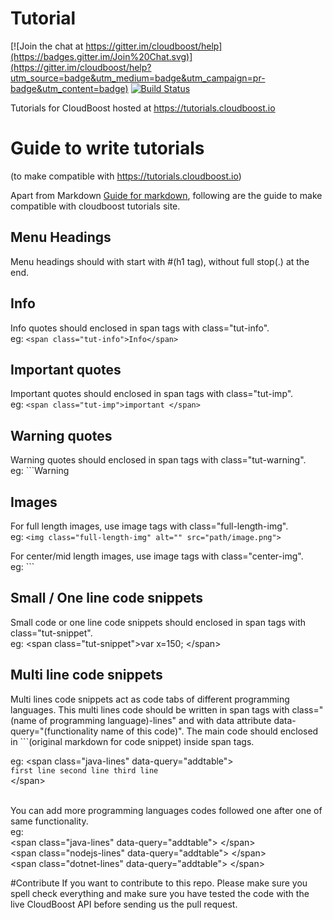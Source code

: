 # Tutorial

[![Join the chat at https://gitter.im/cloudboost/help](https://badges.gitter.im/Join%20Chat.svg)](https://gitter.im/cloudboost/help?utm_source=badge&utm_medium=badge&utm_campaign=pr-badge&utm_content=badge) [![Build Status](http://cbjenkins.cloudapp.net:8080/buildStatus/icon?job=CbTutorial)](http://cbjenkins.cloudapp.net:8080/job/CbTutorial/)


Tutorials for CloudBoost hosted at https://tutorials.cloudboost.io

# Guide to write tutorials
(to make compatible with https://tutorials.cloudboost.io)</br>

Apart from Markdown [Guide for markdown](https://guides.github.com/features/mastering-markdown), following are the guide to make compatible with cloudboost tutorials site.


## Menu Headings
Menu headings should with start with #(h1 tag), without full stop(.) at the end.

## Info
Info quotes should enclosed in span tags with class="tut-info".</br>
eg: ```<span class="tut-info">Info</span>```

## Important quotes
Important quotes should enclosed in span tags with class="tut-imp".</br>
eg: ```<span class="tut-imp">important </span>```

## Warning quotes
Warning quotes should enclosed in span tags with class="tut-warning".</br>
eg: ```<span class="tut-warning">Warning </span>

## Images
For full length images, use image tags with class="full-length-img".</br>
eg: ```<img class="full-length-img" alt="" src="path/image.png">```

For center/mid length images, use image tags with class="center-img".</br>
eg: ```<img class="center-img" alt="" src="path/image.png">

## Small / One line code snippets
Small code or one line code snippets should enclosed in span tags with class="tut-snippet".</br>
eg: &lt;span class="tut-snippet"&gt;var x=150; &lt;/span&gt;

## Multi line code snippets
Multi lines code snippets act as code tabs of different programming languages. This multi lines code should be written in span tags with class="(name of programming language)-lines" and with data attribute data-query="(functionality name of this code)". The main code should enclosed in ```(original markdown for code snippet) inside span tags.

eg: &lt;span class="java-lines" data-query="addtable"&gt;</br>
    ```
    first line
    second line
    third line
    ```</br>
    &lt;/span&gt;</br></br>
    
You can add more programming languages codes followed one after one of same functionality.</br>
eg:</br>
    &lt;span class="java-lines" data-query="addtable"&gt;
    &lt;/span&gt;</br>
    &lt;span class="nodejs-lines" data-query="addtable"&gt;
    &lt;/span&gt;</br>
    &lt;span class="dotnet-lines" data-query="addtable"&gt;
    &lt;/span&gt;</br>
    

#Contribute
If you want to contribute to this repo. Please make sure you spell check everything and make sure you have tested the code with the live CloudBoost API before sending us the pull request.
